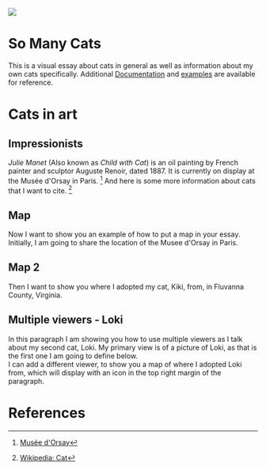 <a href="https://juncture-digital.org"><img src="https://juncture-digital.org/images/ve-button.png"></a>

<param ve-config 
       title="My Site About Cats"
       author="Sherri Brown"
       banner="PandD2.jpg" 
       layout="vertical">

<!-- Entities discussed throughout the essay are typically defined before the essay text and
     are thus available in all text.  Entity identifiers (QIDs) can be found in either
     Wikipedia or Wikidata (https://www.wikidata.org)> -->

<param title="house cat" eid="Q146" aliases="domestic cat">
<param title="Felidae" eid="Q25265">
<param title="Gotthelf Fischer von Waldheim" eid="Q57802" aliases="von Waldheim">
<param title="name-used-in-essay" eid="digital-identifier-number" aliases="other-names-used-in-essay">
<param title="Musée d'Orsay" eid="Q23402">

# So Many Cats 
This is a visual essay about cats in general as well as information about my own cats specifically. Additional [Documentation](https://github.com/JSTOR-Labs/juncture/wiki) and [examples](https://jstor-labs.github.io/juncture-examples) are available for reference.
<param ve-graphic label "Black cat" description="a close-up picture of a black cat" license="public domain" url="https://upload.wikimedia.org/wikipedia/commons/6/6d/Closeup_of_a_black_cat.jpg">

# Cats in art

## Impressionists 

_Julie Manet_ (Also known as _Child with Cat_) is an oil painting by French painter and sculptor Auguste Renoir, 
dated 1887. It is currently on display at the Musée d'Orsay in Paris. [^1] And here is some more information about cats that I want to cite. [^2]
<param ve-image 
       label="Julie Manet" 
       description="painting by Auguste Renoir" 
       license="public domain" 
       url="https://upload.wikimedia.org/wikipedia/commons/d/d2/Auguste_Renoir_-_Julie_Manet_-_Google_Art_Project.jpg">

## Map

Now I want to show you an example of how to put a map in your essay. Initially, I am going to share the location of the Musee d'Orsay in Paris.
<param ve-entity eid="Q23402">
<param ve-map center="Q23402" zoom="11">

## Map 2 
Then I want to show you where I adopted my cat, Kiki, from, in Fluvanna County, Virginia. 
<param ve-map center="37.84,-78.28" zoom="11">

## Multiple viewers - Loki

In this paragraph I am showing you how to use multiple viewers as I talk about my second cat, Loki. My primary view is of a picture of Loki, as that is the first one I am going to define below.   
I can add a different viewer, to show you a map of where I adopted Loki from, which will display with an icon in the top right margin of the paragraph.
<param ve-image 
       manifest="https://iiif.juncture-digital.org/manifest/6dd738aed85597cac540ad31dd5818e86ef7f2918c7b43a9eb3123d5538e6e4c">
<param ve-map center="Q36600" zoom="11">

# References

[^1]: [Musée d'Orsay](https://www.musee-orsay.fr/fr/oeuvres/julie-manet-100382)
[^2]: [Wikipedia: Cat](https://en.wikipedia.org/wiki/Cat)
